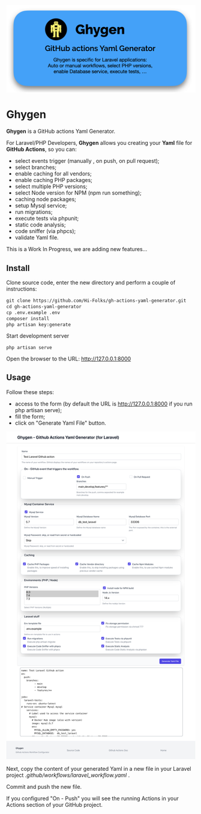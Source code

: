 ![Ghygen](ghygen-github-actions-yaml-generator-laravel.png "Ghygen")

# Ghygen
__Ghygen__ is a GitHub actions Yaml Generator.

For Laravel/PHP Developers, __Ghygen__ allows you creating your __Yaml__ file for __GitHub Actions__, so you can:

- select events trigger (manually , on push, on pull request);
- select branches;
- enable caching for all vendors;
- enable caching PHP packages;
- select multiple PHP versions;
- select Node version for NPM (npm run something);
- caching node packages;
- setup Mysql service;
- run migrations;
- execute tests via phpunit;
- static code analysis; 
- code sniffer (via phpcs);
- validate Yaml file.

This is a Work In Progress, we are adding new features...

## Install
Clone source code, enter the new directory and perform a couple of instructions:
```shell
git clone https://github.com/Hi-Folks/gh-actions-yaml-generator.git
cd gh-actions-yaml-generator
cp .env.example .env
composer install
php artisan key:generate
```
Start development server
```shell
php artisan serve
```
Open the browser to the URL: http://127.0.0.1:8000

## Usage
Follow these steps:
- access to the form (by default the URL is http://127.0.0.1:8000 if you run php artisan serve);
- fill the form;
- click on "Generate Yaml File" button.

![github-actions-generator-laravel](github-actions-generator-laravel.png "github-actions-generator-laravel")

Next, copy the content of your generated Yaml in a new file in your Laravel project _.github/workflows/laravel_workflow.yaml_ .

Commit and push the new file.

If you configured "On - Push" you will see the running Actions in your Actions section of your GitHub project.
